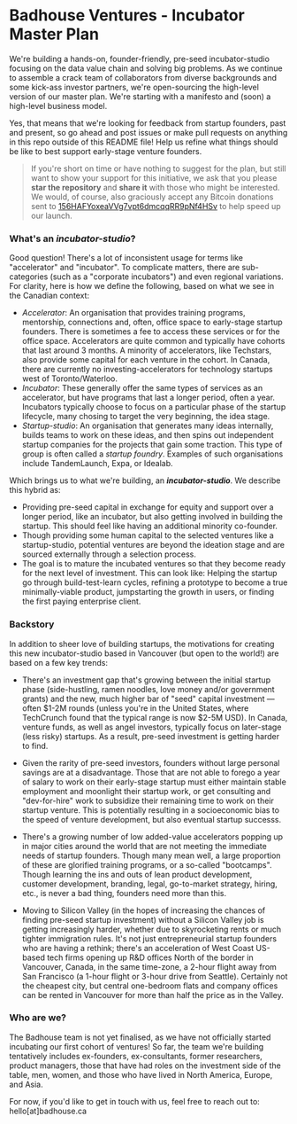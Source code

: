 # Badhouse Ventures - Incubator Master Plan

We're building a hands-on, founder-friendly, pre-seed incubator-studio focusing on the data value chain and solving big problems. As we continue to assemble a crack team of collaborators from diverse backgrounds and some kick-ass investor partners, we're open-sourcing the high-level version of our master plan. We're starting with a manifesto and (soon) a high-level business model.

Yes, that means that we're looking for feedback from startup founders, past and present, so go ahead and post issues or make pull requests on anything in this repo outside of this README file! Help us refine what things should be like to best support early-stage venture founders.

>If you're short on time or have nothing to suggest for the plan, but still want to show your support for this initiative, we ask that you please **star the repository** and **share it** with those who might be interested. We would, of course, also graciously accept any Bitcoin donations sent to [156HAFYoxeaVVg7vpt6dmcqqRR9pNf4HSv](https://live.blockcypher.com/btc/address/156HAFYoxeaVVg7vpt6dmcqqRR9pNf4HSv/) to help speed up our launch.

### What's an _incubator-studio_?

Good question! There's a lot of inconsistent usage for terms like "accelerator" and "incubator". To complicate matters, there are sub-categories (such as a "corporate incubators") and even regional variations. For clarity, here is how we define the following, based on what we see in the Canadian context:
* _Accelerator_: An organisation that provides training programs, mentorship, connections and, often, office space to early-stage startup founders. There is sometimes a fee to access these services or for the office space. Accelerators are quite common and typically have cohorts that last around 3 months. A minority of accelerators, like Techstars, also provide some capital for each venture in the cohort. In Canada, there are currently no investing-accelerators for technology startups west of Toronto/Waterloo. 
* _Incubator_: These generally offer the same types of services as an accelerator, but have programs that last a longer period, often a year. Incubators typically choose to focus on a particular phase of the startup lifecycle, many chosing to target the very beginning, the idea stage.
* _Startup-studio_: An organisation that generates many ideas internally, builds teams to work on these ideas, and then spins out independent startup companies for the projects that gain some traction. This type of group is often called a _startup foundry_. Examples of such organisations include TandemLaunch, Expa, or Idealab.

Which brings us to what we're building, an **_incubator-studio_**. We describe this hybrid as:
* Providing pre-seed capital in exchange for equity and support over a longer period, like an incubator, but also getting involved in building the startup. This should feel like having an additional minority co-founder.
* Though providing some human capital to the selected ventures like a startup-studio, potential ventures are beyond the ideation stage and are sourced externally through a selection process.
* The goal is to mature the incubated ventures so that they become ready for the next level of investment. This can look like: Helping the startup go through build-test-learn cycles, refining a prototype to become a true minimally-viable product, jumpstarting the growth in users, or finding the first paying enterprise client.

### Backstory

In addition to sheer love of building startups, the motivations for creating this new incubator-studio based in Vancouver (but open to the world!) are based on a few key trends:

* There's an investment gap that's growing between the initial startup phase (side-hustling, ramen noodles, love money and/or government grants) and the new, much higher bar of "seed" capital investment — often $1-2M rounds (unless you're in the United States, where TechCrunch found that the typical range is now $2-5M USD). In Canada, venture funds, as well as angel investors, typically focus on later-stage (less risky) startups. As a result, pre-seed investment is getting harder to find.

* Given the rarity of pre-seed investors, founders without large personal savings are at a disadvantage. Those that are not able to forego a year of salary to work on their early-stage startup must either maintain stable employment and moonlight their startup work, or get consulting and "dev-for-hire" work to subsidize their remaining time to work on their startup venture. This is potentially resulting in a socioeconomic bias to the speed of venture development, but also eventual startup successs.

* There's a growing number of low added-value accelerators popping up in major cities around the world that are not meeting the immediate needs of startup founders. Though many mean well, a large proportion of these are glorified training programs, or a so-called "bootcamps". Though learning the ins and outs of lean product development, customer development, branding, legal, go-to-market strategy, hiring, etc., is never a bad thing, founders need more than this.

* Moving to Silicon Valley (in the hopes of increasing the chances of finding pre-seed startup investment) without a Silicon Valley job is getting increasingly harder, whether due to skyrocketing rents or much tighter immigration rules. It's not just entrepreneurial startup founders who are having a rethink; there's an acceleration of West Coast US-based tech firms opening up R&D offices North of the border in Vancouver, Canada, in the same time-zone, a 2-hour flight away from San Francisco (a 1-hour flight or 3-hour drive from Seattle). Certainly not the cheapest city, but central one-bedroom flats and company offices can be rented in Vancouver for more than half the price as in the Valley.

### Who are we?

The Badhouse team is not yet finalised, as we have not officially started incubating our first cohort of ventures! So far, the team we're building tentatively includes ex-founders, ex-consultants, former researchers, product managers, those that have had roles on the investment side of the table, men, women, and those who have lived in North America, Europe, and Asia.

For now, if you'd like to get in touch with us, feel free to reach out to: hello[at]badhouse.ca
